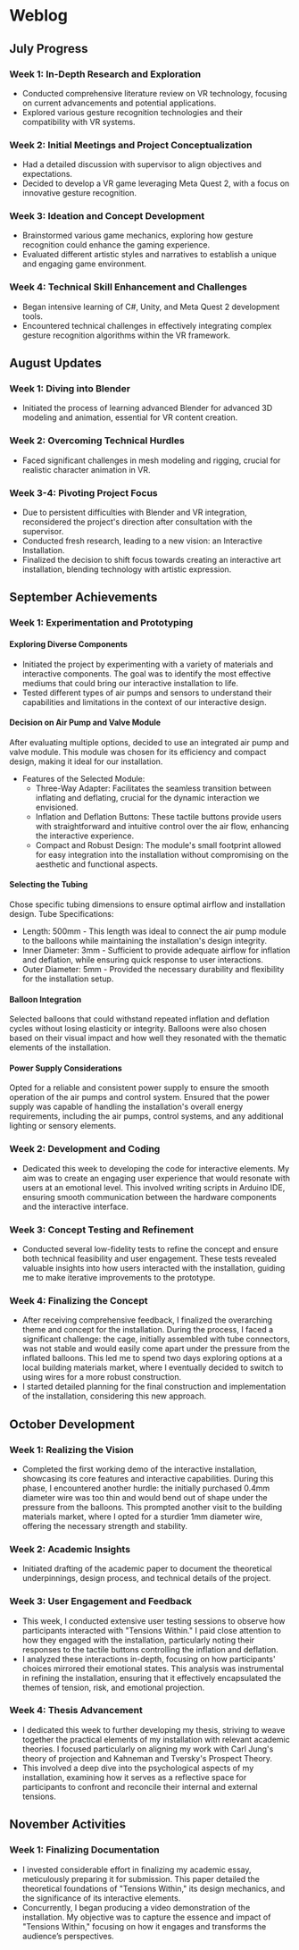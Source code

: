# Weblog
## July Progress
### Week 1: In-Depth Research and Exploration
- Conducted comprehensive literature review on VR technology, focusing on current advancements and potential applications.
- Explored various gesture recognition technologies and their compatibility with VR systems.

### Week 2: Initial Meetings and Project Conceptualization
- Had a detailed discussion with supervisor to align objectives and expectations.
- Decided to develop a VR game leveraging Meta Quest 2, with a focus on innovative gesture recognition.

### Week 3: Ideation and Concept Development
- Brainstormed various game mechanics, exploring how gesture recognition could enhance the gaming experience.
- Evaluated different artistic styles and narratives to establish a unique and engaging game environment.

### Week 4: Technical Skill Enhancement and Challenges
- Began intensive learning of C#, Unity, and Meta Quest 2 development tools.
- Encountered technical challenges in effectively integrating complex gesture recognition algorithms within the VR framework.

## August Updates
### Week 1: Diving into Blender
- Initiated the process of learning advanced Blender for advanced 3D modeling and animation, essential for VR content creation.

### Week 2: Overcoming Technical Hurdles
- Faced significant challenges in mesh modeling and rigging, crucial for realistic character animation in VR.
  
### Week 3-4: Pivoting Project Focus
- Due to persistent difficulties with Blender and VR integration, reconsidered the project's direction after consultation with the supervisor.
- Conducted fresh research, leading to a new vision: an Interactive Installation.
- Finalized the decision to shift focus towards creating an interactive art installation, blending technology with artistic expression.


## September Achievements
### Week 1: Experimentation and Prototyping
#### Exploring Diverse Components
- Initiated the project by experimenting with a variety of materials and interactive components. The goal was to identify the most effective mediums that could bring our interactive installation to life.
- Tested different types of air pumps and sensors to understand their capabilities and limitations in the context of our interactive design.
#### Decision on Air Pump and Valve Module
After evaluating multiple options, decided to use an integrated air pump and valve module. This module was chosen for its efficiency and compact design, making it ideal for our installation.
- Features of the Selected Module:
  - Three-Way Adapter: Facilitates the seamless transition between inflating and deflating, crucial for the dynamic interaction we envisioned.
  - Inflation and Deflation Buttons: These tactile buttons provide users with straightforward and intuitive control over the air flow, enhancing the interactive experience.
  - Compact and Robust Design: The module's small footprint allowed for easy integration into the installation without compromising on the aesthetic and functional aspects.
#### Selecting the Tubing
Chose specific tubing dimensions to ensure optimal airflow and installation design.
Tube Specifications:
- Length: 500mm - This length was ideal to connect the air pump module to the balloons while maintaining the installation's design integrity.
- Inner Diameter: 3mm - Sufficient to provide adequate airflow for inflation and deflation, while ensuring quick response to user interactions.
- Outer Diameter: 5mm - Provided the necessary durability and flexibility for the installation setup.
#### Balloon Integration
Selected balloons that could withstand repeated inflation and deflation cycles without losing elasticity or integrity.
Balloons were also chosen based on their visual impact and how well they resonated with the thematic elements of the installation.
#### Power Supply Considerations
Opted for a reliable and consistent power supply to ensure the smooth operation of the air pumps and control system.
Ensured that the power supply was capable of handling the installation's overall energy requirements, including the air pumps, control systems, and any additional lighting or sensory elements.


### Week 2: Development and Coding
- Dedicated this week to developing the code for interactive elements. My aim was to create an engaging user experience that would resonate with users at an emotional level. This involved writing scripts in Arduino IDE, ensuring smooth communication between the hardware components and the interactive interface.

### Week 3: Concept Testing and Refinement
- Conducted several low-fidelity tests to refine the concept and ensure both technical feasibility and user engagement. These tests revealed valuable insights into how users interacted with the installation, guiding me to make iterative improvements to the prototype.

  
### Week 4: Finalizing the Concept
- After receiving comprehensive feedback, I finalized the overarching theme and concept for the installation. During the process, I faced a significant challenge: the cage, initially assembled with tube connectors, was not stable and would easily come apart under the pressure from the inflated balloons. This led me to spend two days exploring options at a local building materials market, where I eventually decided to switch to using wires for a more robust construction.
- I started detailed planning for the final construction and implementation of the installation, considering this new approach.


## October Development
### Week 1: Realizing the Vision
- Completed the first working demo of the interactive installation, showcasing its core features and interactive capabilities. During this phase, I encountered another hurdle: the initially purchased 0.4mm diameter wire was too thin and would bend out of shape under the pressure from the balloons. This prompted another visit to the building materials market, where I opted for a sturdier 1mm diameter wire, offering the necessary strength and stability.

### Week 2: Academic Insights
- Initiated drafting of the academic paper to document the theoretical underpinnings, design process, and technical details of the project.

### Week 3: User Engagement and Feedback
- This week, I conducted extensive user testing sessions to observe how participants interacted with "Tensions Within." I paid close attention to how they engaged with the installation, particularly noting their responses to the tactile buttons controlling the inflation and deflation.
- I analyzed these interactions in-depth, focusing on how participants' choices mirrored their emotional states. This analysis was instrumental in refining the installation, ensuring that it effectively encapsulated the themes of tension, risk, and emotional projection.

### Week 4: Thesis Advancement
- I dedicated this week to further developing my thesis, striving to weave together the practical elements of my installation with relevant academic theories. I focused particularly on aligning my work with Carl Jung's theory of projection and Kahneman and Tversky's Prospect Theory.
- This involved a deep dive into the psychological aspects of my installation, examining how it serves as a reflective space for participants to confront and reconcile their internal and external tensions.

  
## November Activities
### Week 1: Finalizing Documentation
- I invested considerable effort in finalizing my academic essay, meticulously preparing it for submission. This paper detailed the theoretical foundations of "Tensions Within," its design mechanics, and the significance of its interactive elements.
- Concurrently, I began producing a video demonstration of the installation. My objective was to capture the essence and impact of "Tensions Within," focusing on how it engages and transforms the audience’s perspectives.
